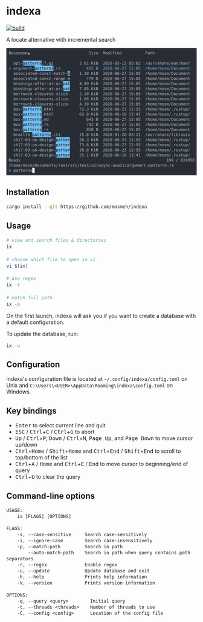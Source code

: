 # indexa

[![build](https://github.com/mosmeh/indexa/workflows/build/badge.svg)](https://github.com/mosmeh/indexa/actions)

A locate alternative with incremental search

![](assets/screenshot.svg)

## Installation

```sh
cargo install --git https://github.com/mosmeh/indexa
```

## Usage

```sh
# view and search files & directories
ix

# choose which file to open in vi
vi $(ix)

# use regex
ix -r

# match full path
ix -p
```

On the first launch, indexa will ask you if you want to create a database with a default configuration.

To update the database, run:

```sh
ix -u
```

## Configuration

indexa's configuration file is located at `~/.config/indexa/config.toml` on Unix and `C:\Users\<USER>\AppData\Roaming\indexa\config.toml` on Windows.

## Key bindings

-   <kbd>Enter</kbd> to select current line and quit
-   <kbd>ESC</kbd> / <kbd>Ctrl</kbd>+<kbd>C</kbd> / <kbd>Ctrl</kbd>+<kbd>G</kbd> to abort
-   <kbd>Up</kbd> / <kbd>Ctrl</kbd>+<kbd>P</kbd>, <kbd>Down</kbd> / <kbd>Ctrl</kbd>+<kbd>N</kbd>, <kbd>Page Up</kbd>, and <kbd>Page Down</kbd> to move cursor up/down
-   <kbd>Ctrl</kbd>+<kbd>Home</kbd> / <kbd>Shift</kbd>+<kbd>Home</kbd> and <kbd>Ctrl</kbd>+<kbd>End</kbd> / <kbd>Shift</kbd>+<kbd>End</kbd> to scroll to top/bottom of the list
-   <kbd>Ctrl</kbd>+<kbd>A</kbd> / <kbd>Home</kbd> and <kbd>Ctrl</kbd>+<kbd>E</kbd> / <kbd>End</kbd> to move cursor to beginning/end of query
-   <kbd>Ctrl</kbd>+<kbd>U</kbd> to clear the query

## Command-line options

```
USAGE:
    ix [FLAGS] [OPTIONS]

FLAGS:
    -s, --case-sensitive     Search case-sensitively
    -i, --ignore-case        Search case-insensitively
    -p, --match-path         Search in path
        --auto-match-path    Search in path when query contains path separators
    -r, --regex              Enable regex
    -u, --update             Update database and exit
    -h, --help               Prints help information
    -V, --version            Prints version information

OPTIONS:
    -q, --query <query>        Initial query
    -t, --threads <threads>    Number of threads to use
    -C, --config <config>      Location of the config file
```
